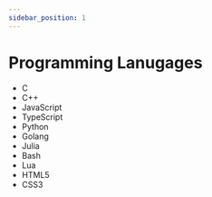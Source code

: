 ```yaml
---
sidebar_position: 1
---
```


# Programming Lanugages

- C
- C++
- JavaScript
- TypeScript
- Python
- Golang
- Julia
- Bash
- Lua
- HTML5
- CSS3
